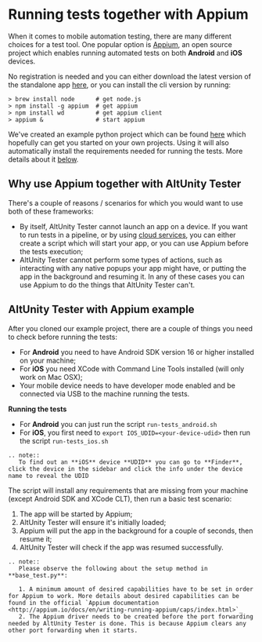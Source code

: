 # Running tests together with Appium

When it comes to mobile automation testing, there are many different choices for a test tool. One popular option is [Appium](http://appium.io), an open source project which enables running automated tests on both **Android** and **iOS** devices.

No registration is needed and you can either download the latest version of the standalone app [here](https://github.com/appium/appium-desktop/releases/), or you can install the cli version by running:

```
> brew install node      # get node.js
> npm install -g appium  # get appium
> npm install wd         # get appium client
> appium &               # start appium
```

We've created an example python project which can be found [here](https://gitlab.com/altom/altunity/examples/alttrashcat-tests-python-appium) which hopefully can get you started on your own projects. Using it will also automatically install the requirements needed for running the tests. More details about it [below](tester-with-appium.html#altunity-tester-with-appium-example).


## Why use Appium together with AltUnity Tester

There's a couple of reasons / scenarios for which you would want to use both of these frameworks:

* By itself, AltUnity Tester cannot launch an app on a device. If you want to run tests in a pipeline, or by using [cloud services](tester-with-cloud.html#running-tests-using-device-cloud-services), you can either create a script which will start your app, or you can use Appium before the tests execution;
* AltUnity Tester cannot perform some types of actions, such as interacting with any native popups your app might have, or putting the app in the background and resuming it. In any of these cases you can use Appium to do the things that AltUnity Tester can't.


## AltUnity Tester with Appium example

After you cloned our example project, there are a couple of things you need to check before running the tests:
* For **Android** you need to have Android SDK version 16 or higher installed on your machine;
* For **iOS** you need XCode with Command Line Tools installed (will only work on Mac OSX);
* Your mobile device needs to have developer mode enabled and be connected via USB to the machine running the tests.

**Running the tests**
* For **Android** you can just run the script `run-tests_android.sh`
* For **iOS**, you first need to `export IOS_UDID=<your-device-udid>` then run the script `run-tests_ios.sh`

```eval_rst
.. note::
   To find out an **iOS** device **UDID** you can go to **Finder**, click the device in the sidebar and click the info under the device name to reveal the UDID
```

The script will install any requirements that are missing from your machine (except Android SDK and XCode CLT), then run a basic test scenario:
1. The app will be started by Appium;
2. AltUnity Tester will ensure it's initially loaded;
3. Appium will put the app in the background for a couple of seconds, then resume it;
4. AltUnity Tester will check if the app was resumed successfully.

```eval_rst
.. note::
   Please observe the following about the setup method in **base_test.py**:

   1. A minimum amount of desired capabilities have to be set in order for Appium to work. More details about desired capabilities can be found in the official `Appium documentation <http://appium.io/docs/en/writing-running-appium/caps/index.html>`_
   2. The Appium driver needs to be created before the port forwarding needed by AltUnity Tester is done. This is because Appium clears any other port forwarding when it starts.
```

